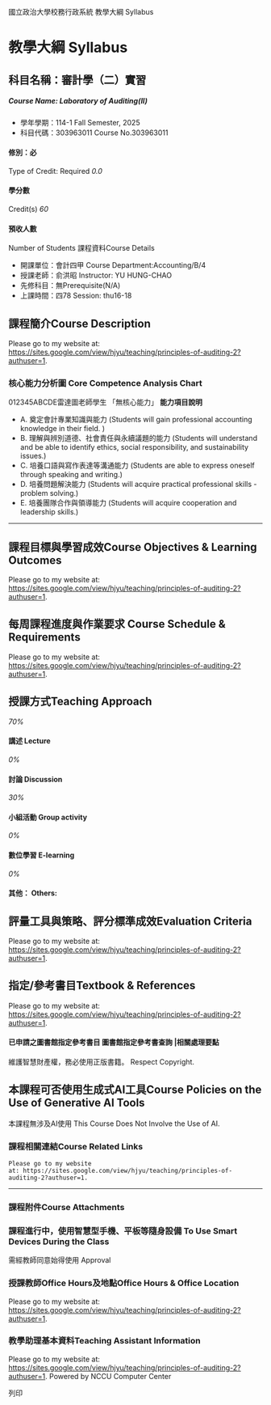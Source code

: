 國立政治大學校務行政系統 教學大綱 Syllabus
# 教學大綱 Syllabus
##  科目名稱：審計學（二）實習 
#####  Course Name: Laboratory of Auditing(II)
  * 學年學期：114-1 Fall Semester, 2025 
  * 科目代碼：303963011 Course No.303963011


#### 修別：必
Type of Credit: Required 
_0.0_
#### 學分數
Credit(s)
_60_
#### 預收人數
Number of Students
課程資料Course Details
  * 開課單位：會計四甲 Course Department:Accounting/B/4 
  * 授課老師：俞洪昭 Instructor: YU HUNG-CHAO 
  * 先修科目：無Prerequisite(N/A)
  * 上課時間：四78 Session: thu16-18


##  課程簡介Course Description
Please go to my website at: https://sites.google.com/view/hjyu/teaching/principles-of-auditing-2?authuser=1.
###  核心能力分析圖 Core Competence Analysis Chart
012345ABCDE雷達圖老師學生
「無核心能力」 
**能力項目說明**
  * A. 奠定會計專業知識與能力 (Students will gain professional accounting knowledge in their field. )
  * B. 理解與辨別道德、社會責任與永續議題的能力 (Students will understand and be able to identify ethics, social responsibility, and sustainability issues.)
  * C. 培養口語與寫作表達等溝通能力 (Students are able to express oneself through speaking and writing.)
  * D. 培養問題解決能力 (Students will acquire practical professional skills - problem solving.)
  * E. 培養團隊合作與領導能力 (Students will acquire cooperation and leadership skills.)


* * *
##  課程目標與學習成效Course Objectives & Learning Outcomes 
Please go to my website at: https://sites.google.com/view/hjyu/teaching/principles-of-auditing-2?authuser=1.
##  每周課程進度與作業要求 Course Schedule & Requirements
Please go to my website at: https://sites.google.com/view/hjyu/teaching/principles-of-auditing-2?authuser=1.
##  授課方式Teaching Approach
_70%_
####  講述 Lecture
_0%_
####  討論 Discussion
_30%_
####  小組活動 Group activity
_0%_
####  數位學習 E-learning
_0%_
####  其他： Others:
##  評量工具與策略、評分標準成效Evaluation Criteria
Please go to my website at: https://sites.google.com/view/hjyu/teaching/principles-of-auditing-2?authuser=1.
##  指定/參考書目Textbook & References
Please go to my website at: https://sites.google.com/view/hjyu/teaching/principles-of-auditing-2?authuser=1.
####  已申請之圖書館指定參考書目  圖書館指定參考書查詢 |相關處理要點
維護智慧財產權，務必使用正版書籍。 Respect Copyright.
##  本課程可否使用生成式AI工具Course Policies on the Use of Generative AI Tools
本課程無涉及AI使用 This Course Does Not Involve the Use of AI.
###  課程相關連結Course Related Links
```
Please go to my website at: https://sites.google.com/view/hjyu/teaching/principles-of-auditing-2?authuser=1.
```

* * *
###  課程附件Course Attachments
###  課程進行中，使用智慧型手機、平板等隨身設備 To Use Smart Devices During the Class
需經教師同意始得使用  Approval
###  授課教師Office Hours及地點Office Hours & Office Location
Please go to my website at: https://sites.google.com/view/hjyu/teaching/principles-of-auditing-2?authuser=1.
###  教學助理基本資料Teaching Assistant Information
Please go to my website at: https://sites.google.com/view/hjyu/teaching/principles-of-auditing-2?authuser=1.
Powered by NCCU Computer Center
  
列印
